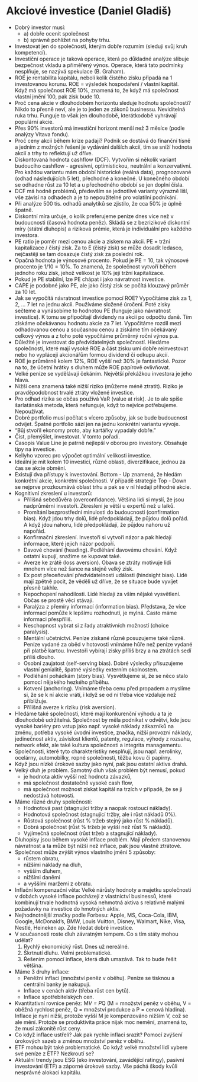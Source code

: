 # Akciové investice (Daniel Gladiš)
* Dobrý investor musí:
  * a) dobře ocenit společnost
  * b) správně pohlížet na pohyby trhu.
* Investovat jen do společností, kterým dobře rozumím (sleduji svůj kruh kompetencí).
* Investiční operace je taková operace, která po důkladné analýze slibuje bezpečnost vkladu a přiměřený výnos. Operace, která tato podmínky nesplňuje, se nazývá spekulace (B. Graham).
* ROE je rentabilita kapitálu, neboli kolik čistého zisku připadá na 1 investovanou korunu. ROE = výsledek hospodaření / vlastní kapitál. Když má společnost ROE 10%, znamená to, že když má společnost vlastní jmění 100, pak zisk bude 10.
* Proč cena akcie v dlouhodobém horizontu sleduje hodnotu společnosti? Nikdo to přesně neví, ale je to jeden ze zákonů businessu. Neviditelná ruka trhu. Funguje to však jen dlouhodobě, kterátkodobě vyhrávají populární akcie.
* Přes 90% investorů má investiční horizont menší než 3 měsíce (podle analýzy Vltava fondu).
* Proč ceny akcií během krize padají? Podnik se dostává do finanční tísně a jedním z možných řešení je vydávání dalších akcií, tím se sníží hodnota akcií a trhy to reflektují už dříve.
* Diskontovaná hodnota cashflow (DCF). Vytvořím si několik variant budoucího cashflow - agresivní, optimistickou, neutrální a konzervativní. Pro každou variantu mám období historické (reálná data), prognozované (odhad následujících 5 let), přechodné a konečné. U konečného období se odhadne růst za 10 let a u přechodného období se jen doplní čísla.
* DCF má hodně problémů, především se jednotlivé varianty výrazně liší, vše závisí na odhadech a je to nepoužitelné pro volatilní podnikání.
* Při analýze 500 tis. odhadů analytiků se zjistilo, že cca 50% je úplně špatně.
* Diskontní míra určuje, o kolik preferujeme peníze dnes více než v budoucnosti (časová hodnota peněz). Skládá se z bezrizikové diskontní míry (státní dluhopis) a riziková prémie, která je individuální pro každého investora.
* PE ratio je poměr mezi cenou akcie a ziskem na akcii. PE = tržní kapitalizace / čistý zisk. Za to E (čistý zisk) se může dosadit ledasco, nejčastěji se tam dosazuje čistý zisk za poslední rok.
* Opačná hodnota je výnosové procento. Pokud je PE = 10, tak výnosové procento je 1/10 = 10%. To znamená, že společnost vytvoří během jednoho roku zisk, jehož velikost je 10% její tržní kapitalizace. 
* Pokud je PE stabilní, lze PE chápat i jako návratnost investice. 
* CAPE je podobné jako PE, ale jako čistý získ se počítá klouzavý průměr za 10 let. 
* Jak se vypočítá návratnost investice pomocí ROE? Vypočítáme zisk za 1, 2, … 7 let na jednu akcii. Používáme složené úročení. Poté zisky sečteme a vynásobíme to hodnotou PE (funguje jako návratnost investice). K tomu se připočítají dividendy na akcii po odpočtu daně. Tím získáme očekávanou hodnotu akcie za 7 let. Vypočítáme rozdíl mezi odhadovanou cenou a současnou cenou a získáme tím očekávaný celkový výnos a z toho poté vypočítáme průměrný roční výnos p.a.
* Důležité je investovat do předvídatelných společností. Hledáme společnosti, které mají vysoké ROE a část zisku umí dobře reinvestovat nebo ho vyplácejí akcionářům formou dividend či odkupu akcií.
* ROE je průměrně kolem 12%, ROE vyšší než 30% je fantastické. Pozor na to, že účetní hrátky s dluhem může ROE papírově ovlivňovat.
* Velké peníze se vydělávají čekáním. Největší překážkou investora je jeho hlava.
* Nížší cena znamená také nižší riziko (můžeme méně ztratit). Riziko je pravděpodobnost trvalé ztráty vložené investice.
* Pro odhad rizika se občas používá VaR (value at risk). Je to ale spíše šarlatánská metoda, která nefunguje, když to nejvíce potřebujeme. Nepoužívat.
* Dobré portfolio musí počítat s vícero způsoby, jak se bude budoucnost odvíjet. Špatné portfolio sází jen na jednu konkrétní variantu vývoje. 
* “Bůj stvořil ekonomy proto, aby kartářky vypadaly dobře.”
* Číst, přemýšlet, investovat. V tomto pořadí.
* Časopis Value Line je patrně nejlepší v oborou pro investory. Obsahuje tipy na investice.
* Kellyho vzorec pro výpočet optimální velikosti investice.
* Ideální je mít kolem 10 investicí, různé oblasti, diverzifikace, jednou za čas se akcie obmění.
* Existují dva přístupy k investování. Bottom - Up znamená, že hledám konkrétní akcie, konkrétní společnosti. V případě strategie Top - Down se nejprve prozkoumává oblast trhu a pak se v ní hledají příhodné akcie.
* Kognitivní zkreslení u investorů:
  * Přílišná sebedůvěra (overconfidance). Většina lidí si myslí, že jsou nadprůměrní investoři. Zkreslení je větší u expertů než u laiků.
  * Promítání bezprostřední minulosti do budoucnosti (confirmation bias). Když jdou trhy dolů, lidé předpokládají, že půjdou dolů pořád. A když jdou nahoru, lidé předpokládají, že půjdou nahoru už napořád.
  * Konfirmační zkreslení. Investoři si vytvoří názor a pak hledají informace, které jejich názor podpoří. 
  * Davové chování (heading). Podléhání davovému chování. Když ostatní kupují, snažíme se kupovat také.
  * Averze ke zrátě (loss aversion). Obava se ztráty motivuje lidi mnohem více než šance na stejně velký zisk.
  * Ex post přeceňování předvidatelnosti události (hindsight bias). Lidé mají zpětně pocit, že věděli už dříve, že se situace bude vyvíjet přesně takhle. 
  * Nepochopení nahodilosti. Lidé hledají za vším nějaké vysvětlení. Občas se prostě věci stávají.
  * Paralýza z přemíry informací (information bias). Představa, že více informací pomůže k lepšímu rozhodnutí, je mylná. Často máme informaci přespříliš.
  * Neschopnost vybrat si z řady atraktivních možností (choice paralysis).
  * Mentální učetnictví. Peníze získané různě posuzujeme také různě. Peníze vydané za oběd v hotovosti vnímáme hůře než peníze vydané při platbě kartou. Investoři vybírají zisky příliš brzy a na ztrátách sedí příliš dlouho.
  * Osobní zaujatost (self-serving bias). Dobré výsledky přisuzujeme vlastní genialitě, špatné výsledky externím okolnostem.
  * Podléhání pohádkám (story bias). Vysvětlujeme si, že se něco stalo pomocí nějakého hezkého příběhu.
  * Kotvení (anchoring). Vnímáme třeba cenu před propadem a myslíme si, že se k ní akcie vrátí, i když se od ní třeba více vzdaluje než přibližuje.
  * Přílišná averze k riziku (risk aversion).
* Hledáme také společnosti, které mají konkurenční výhodu a ta je dlouhodobě udržitelná. Společnost by měla podnikat v odvětví, kde jsou vysoké bariéry pro vstup jako např. vysoké náklady zákazníků na změnu, potřeba vysoké úvodní investice, značka, nižší provozní náklady, jedinečnost aktiv, závislost klientů, patenty, regulace, výhody z rozsahu, network efekt, ale také kultura společnosti a integrita managementu.
* Společnosti, které tyto charakteristiky nesplňují, jsou např. aerolinky, ocelárny, automobilky, ropné společnosti, těžba kovu či papírny.
* Když jsou nízké úrokové sazby jako nyní, pak jsou ostatní aktiva drahá.
* Velký dluh je problém. Samotný dluh však problém být nemusí, pokud
  * je hodnota aktiv vyšší než hodnota závazků,
  * má společnost dostatečně vysoké cash flow,
  * má společnost možnost získat kapitál na trzích v případě, že se ji nedostává hotovosti.
* Máme různé druhy společností:
  * Hodnotová past (stagnující tržby a naopak rostoucí náklady).
  * Hodnotová společnost (stagnující tržby, ale i růst nákladů 0%).
  * Růstová společnost (růst % tržeb stejný jako růst % nákladů).
  * Dobrá společnost (růst % tržeb je vyšší než růst % nákladů).
  * Vyjímečná společnost (růst tržeb a stagnující náklady).
* Dluhopisy jsou během vysoké inflace problém. Mají předem stanovenou návratnost a ta může být nižší než inflace, pak jsou vlastně ztrátové.
* Společnost může zvýšit výnos vlastního jmění 5 způsoby:
  * růstem obratu,
  * nižšími náklady na dluh,
  * vyšším dluhem,
  * nižšími daněmi
  * a vyššími maržemi z obratu.
* Inflační kompenzační věta: Velké nárůsty hodnoty a majetku společnosti v dobách vysoké inflace pocházejí z vlastnictví businessů, které kombinují trvale hodnotná vysoká nehmotná aktiva s relativně malými požadavky na investice do hmotných aktiv.
* Nejhodnotnější značky podle Forbesu: Apple, MS, Coca-Cola, IBM, Google, McDonald’s, BMW, Louis Vuitton, Disney, Walmart, Nike, Visa, Nestlé, Heineken ap. Zde hledat dobré investice.
* V současnosti roste dluh závratným tempem. Co s tím státy mohou udělat?
  1) Rychlý ekonomický růst. Dnes už nereálné.
  2) Škrtnutí dluhu. Velmi problematické.
  3) Řešením pomocí inflace, která dluh umazává. Tak to bude řešit většina.
* Máme 3 druhy inflace:
  * Peněžní inflaci (množství peněz v oběhu). Peníze se tisknou a centrální banky je nakupují.
  * Inflace v cenách aktiv (třeba růst cen bytů).
  * Inflace spotřebitelských cen.
* Kvantitativní rovnice peněz: M*V = P*Q (M = množství peněz v oběhu, V = oběžná rychlost peněz, Q = množství produkce a P = cenová hladina). Inflace je nyní nižší, protože vyšší M je kompenzováno nižším V, což se ale mění. Protože se produktivita práce nijak moc nemění, znamená to, že musí zákonitě růst ceny.
* Co když inflace ustřelí? Jak pak rychle inflaci srazit? Pomocí zvýšení úrokových sazeb a změnou množství peněz v oběhu.
* ETF mohou být také problematické. Co když velké množství lidí vybere své peníze z ETF? Nezkroutí se?
* Aktuální trendy jsou ESG (eko investování, zavádějící ratingy), pasivní investování (ETF) a záporné úrokové sazby. Vše páchá škody kvůli nesprávné alokaci kapitálu.
